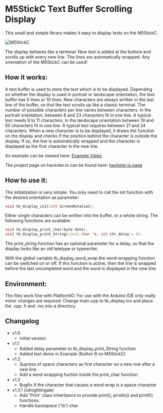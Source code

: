 # M5StickC Text Buffer Scrolling Display
This small and simple library makes it easy to display texts on the M5StickC.

![M5StickC](/images/M5StickC_001.jpg)

The display behaves like a terminal: New text is added at the bottom and scrolls up with every new line. 
The lines are automatically wrapped. 
Any orientation of the M5StickC can be used!

## How it works:

A text buffer is used to store the text which is to be displayed. Depending on whether the display is used in portrait or landscape orientation, the text buffer has 5 lines or 10 lines.
New characters are always written in the last line of the buffer, so that the text scrolls up like a classic terminal. 
The number of possible characters per line varies between characters. In the portrait orientation, between 8 and 23 characters fit in one line. A typical text needs 9 to 11 characters. In the landscape orientation between 19 and 50 characters fit in one line. A typical text requires between 21 and 24 characters.
When a new character is to be displayed, it draws the function on the display and checks if the position behind the character is outside the display. If so, the line is automatically wrapped and the character is displayed as the first character in the new line.

An example can be viewed here:
[Example Video](https://youtu.be/PCo_sT5_lpc)

The project page on hackster.io can be found here:
[hackster.io page](https://www.hackster.io/hague/m5stickc-textbuffer-scrolling-display-fb6428)

## How to use it:

The initialization is very simple. You only need to call the init function with the desired orientation as parameter:
```c++
void tb_display_init(int ScreenRotation);
```
Either single characters can be written into the buffer, or a whole string. The following functions are available:
```c++
void tb_display_print_char(byte data);
void tb_display_print_String(const char *s, int chr_delay = 0);
```
The print_string function has an optional parameter for a delay, so that the display looks like an old teletype or typewriter. 

With the global variable tb_display_word_wrap the word-wrapping function can be switched on or off. If this function is active, then the line is wrapped before the last uncompleted word and the word is displayed in the new line.

## Environment:

The files work fine with PlatformIO. For use with the Arduino IDE only really minor changes are required:
Change main.cpp to tb_display.ino and place the .cpp .h and .ino into a directory.

## Changelog

* v1.0
  * initial version
* v1.1
  * Added delay parameter to tb_display_print_String function
  * Added text demo in Example (Button B on M5StickC)
* v1.2
  * Supress of space characters as first character on a new row after a new line
  * Add a word wrapping fuction inside the print_char function
* v1.3
  * Bugfix if the character that causes a word wrap is a space character
* v1.3.1 (sdnightingale)
  * Add 'Print' class inheritance to provide print(), println() and printf() functions.
  * Handle backspace ('\b') char.